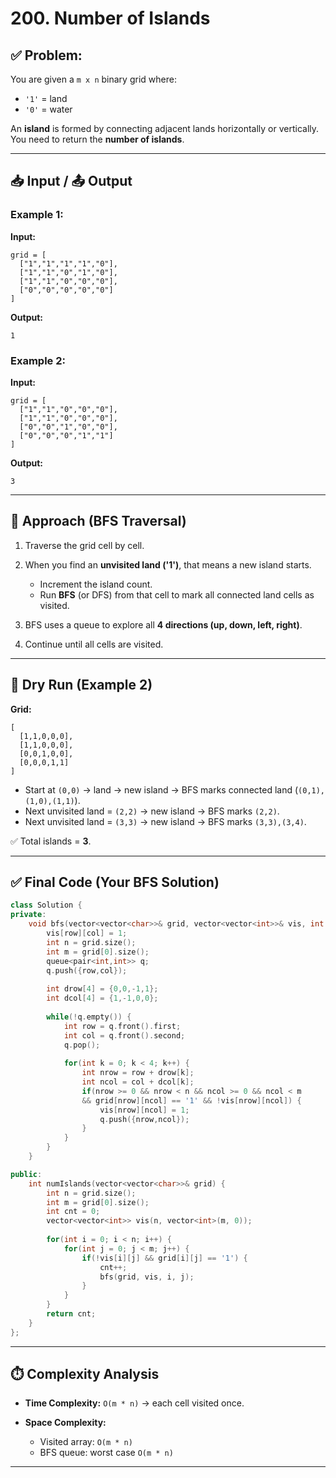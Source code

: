 # 200. Number of Islands

## ✅ Problem:

You are given a `m x n` binary grid where:

* `'1'` = land
* `'0'` = water

An **island** is formed by connecting adjacent lands horizontally or vertically.
You need to return the **number of islands**.

---

## 📥 Input / 📤 Output

### Example 1:

**Input:**

```
grid = [
  ["1","1","1","1","0"],
  ["1","1","0","1","0"],
  ["1","1","0","0","0"],
  ["0","0","0","0","0"]
]
```

**Output:**

```
1
```

### Example 2:

**Input:**

```
grid = [
  ["1","1","0","0","0"],
  ["1","1","0","0","0"],
  ["0","0","1","0","0"],
  ["0","0","0","1","1"]
]
```

**Output:**

```
3
```

---

## 🔎 Approach (BFS Traversal)

1. Traverse the grid cell by cell.
2. When you find an **unvisited land ('1')**, that means a new island starts.

   * Increment the island count.
   * Run **BFS** (or DFS) from that cell to mark all connected land cells as visited.
3. BFS uses a queue to explore all **4 directions (up, down, left, right)**.
4. Continue until all cells are visited.

---

## 📝 Dry Run (Example 2)

**Grid:**

```
[
  [1,1,0,0,0],
  [1,1,0,0,0],
  [0,0,1,0,0],
  [0,0,0,1,1]
]
```

* Start at `(0,0)` → land → new island → BFS marks connected land (`(0,1),(1,0),(1,1)`).
* Next unvisited land = `(2,2)` → new island → BFS marks `(2,2)`.
* Next unvisited land = `(3,3)` → new island → BFS marks `(3,3),(3,4)`.

✅ Total islands = **3**.

---

## ✅ Final Code (Your BFS Solution)

```cpp
class Solution {
private:
    void bfs(vector<vector<char>>& grid, vector<vector<int>>& vis, int row, int col) {
        vis[row][col] = 1;
        int n = grid.size();
        int m = grid[0].size();
        queue<pair<int,int>> q;
        q.push({row,col});
        
        int drow[4] = {0,0,-1,1};
        int dcol[4] = {1,-1,0,0};
        
        while(!q.empty()) {
            int row = q.front().first;
            int col = q.front().second;
            q.pop();
            
            for(int k = 0; k < 4; k++) {
                int nrow = row + drow[k];
                int ncol = col + dcol[k];
                if(nrow >= 0 && nrow < n && ncol >= 0 && ncol < m 
                && grid[nrow][ncol] == '1' && !vis[nrow][ncol]) {
                    vis[nrow][ncol] = 1;
                    q.push({nrow,ncol});
                }
            }
        }
    }

public:
    int numIslands(vector<vector<char>>& grid) {
        int n = grid.size();
        int m = grid[0].size();
        int cnt = 0;
        vector<vector<int>> vis(n, vector<int>(m, 0));
        
        for(int i = 0; i < n; i++) {
            for(int j = 0; j < m; j++) {
                if(!vis[i][j] && grid[i][j] == '1') {
                    cnt++;
                    bfs(grid, vis, i, j);
                }
            }
        }
        return cnt;
    }
};
```

---

## ⏱️ Complexity Analysis

* **Time Complexity:** `O(m * n)` → each cell visited once.
* **Space Complexity:**

  * Visited array: `O(m * n)`
  * BFS queue: worst case `O(m * n)`

---